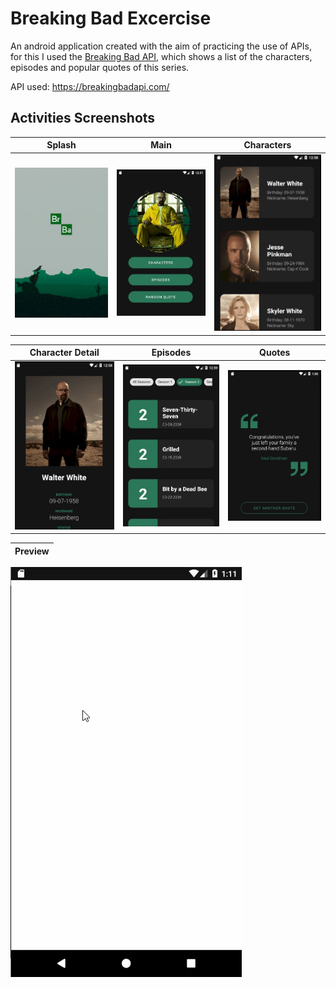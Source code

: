 # Breaking Bad Excercise

An android application created with the aim of practicing the use of APIs, for this I used the [Breaking Bad API](https://breakingbadapi.com/), which shows a list of the
characters, episodes and popular quotes of this series.

API used: https://breakingbadapi.com/

## Activities Screenshots
Splash | Main | Characters
------ | ----- | ------
![](img/img1.jpg) | ![](img/img2.jpg) | ![](img/img3.jpg)

Character Detail | Episodes | Quotes
------           | -----    | ------
![](img/img4.jpg) | ![](img/img5.jpg) | ![](img/img6.jpg)

Preview |
------- |
![](img/app.gif)
